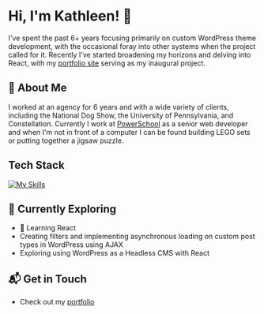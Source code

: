 # Hi, I'm Kathleen! 👋

I've spent the past 6+ years focusing primarily on custom WordPress theme development, with the occasional foray into other systems when the project called for it. Recently I've started broadening my horizons and delving into React, with my [portfolio site](https://kathleenglackin.com) serving as my inaugural project.

<!--
![Kathleen's Stats](https://github-readme-stats.vercel.app/api?username=KathleenGlackin&theme=vue-dark&show_icons=true&hide_border=true&count_private=true)
-->

## 🚀 About Me

I worked at an agency for 6 years and with a wide variety of clients, including the National Dog Show, the University of Pennsylvania, and Constellation. Currently I work at [PowerSchool](https://www.powerschool.com/) as a senior web developer and when I'm not in front of a computer I can be found building LEGO sets or putting together a jigsaw puzzle.

## Tech Stack
[![My Skills](https://skillicons.dev/icons?i=wordpress,react,js,jquery,php,html,bootstrap,css,sass)](https://skillicons.dev)

## 🌱 Currently Exploring

- 🚀 Learning React
- Creating filters and implementing asynchronous loading on custom post types in WordPress using AJAX
- Exploring using WordPress as a Headless CMS with React
<!--
 ## 🏆 Achievements

- 🌟
-->

## 📬 Get in Touch

- Check out my [portfolio](https://kathleenglackin.com)

<!--
**KathleenGlackin/KathleenGlackin** is a ✨ _special_ ✨ repository because its `README.md` (this file) appears on your GitHub profile.

Here are some ideas to get you started:

- 🔭 I’m currently working on ...
- 🌱 I’m currently learning ...
- 👯 I’m looking to collaborate on ...
- 🤔 I’m looking for help with ...
- 💬 Ask me about ...
- 📫 How to reach me: ...
- 😄 Pronouns: ...
- ⚡ Fun fact: ...
-->
